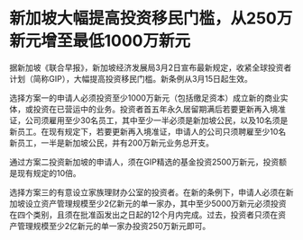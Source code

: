 # 新加坡大幅提高投资移民门槛，从250万新元增至最低1000万新元

据新加坡《联合早报》，新加坡经济发展局3月2日宣布最新规定，收紧全球投资者计划（简称GIP），大幅提高投资移民门槛。新条例从3月15日起生效。

选择方案一的申请人必须投资至少1000万新元（包括缴足资本）成立新的商业实体，或投资在已营运中的业务。投资者首五年永久居留期满后若要更新再入境准证，公司须雇用至少30名员工，其中至少一半必须是新加坡公民，以及10名须是新员工。在现有规定下，若要更新再入境准证，申请人的公司只须聘雇至少10名新员工，一半是新加坡公民，并有200万新元业务总开支。

通过方案二投资新加坡的申请人，须在GIP精选的基金投资2500万新元，投资额是现有规定的10倍。

选择方案三的有意设立家族理财办公室的投资者。在新的条例下，申请人必须在新加坡设立资产管理规模至少2亿新元的单一家办，其中至少5000万新元必须投资在四个类别，且须在批准函发出之日起的12个月内完成。过去，投资者只须在资产管理规模至少2亿新元的单一家办投资250万新元即可。

